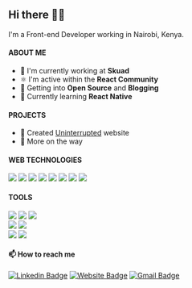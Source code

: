 ## Hi there 👋🏾

I'm a Front-end Developer working in Nairobi, Kenya.

#### ABOUT ME

- 🏢 I'm currently working at **Skuad**
- ⚛ I'm active within the **React Community**
- 🌱 Getting into **Open Source** and **Blogging**
- 📘 Currently learning **React Native**

#### PROJECTS

- 🏀 Created [Uninterrupted](https://www.uninterrupted.com/) website
- 🙈 More on the way

#### WEB TECHNOLOGIES

<p>
  <p>
    <img src="https://img.shields.io/badge/-HTML5-E34F26?style=flat-square&logo=HTML5&logoColor=white"/>
    <img src="https://img.shields.io/badge/-CSS3-1572B6?style=flat-square&logo=CSS3&logoColor=white"/>
    <img src="https://img.shields.io/badge/-tailwindcss-38BDF8?style=flat-square&logo=tailwindcss&logoColor=white"/>
    <img src="https://img.shields.io/badge/-Javascript-f7df1e?style=flat-square&logo=Javascript&logoColor=black"/>
    <img src="https://img.shields.io/badge/-Typescript-007acc?style=flat-square&logo=Typescript&logoColor=white"/>
    <img src="https://img.shields.io/badge/-React-61dbfb?style=flat-square&logo=React&logoColor=black"/>
    <img src="https://img.shields.io/badge/-Next.js-fff?style=flat-square&logo=Next.js&logoColor=black"/>
    <img src="https://img.shields.io/badge/-GraphQL-fff?style=flat-square&logo=GraphQL&logoColor=E10098"/>
  </p>
</p>

#### TOOLS

<p>
  <p>
    <img src="https://img.shields.io/badge/-Visual%20Studio%20Code-23A9F2?style=flat-square&logo=Visual%20Studio%20Code&logoColor=white"/>
    <img src="https://img.shields.io/badge/-Git-F44D27?style=flat-square&logo=Git&logoColor=white"/>
    <img src="https://img.shields.io/badge/-Github-181717?style=flat-square&logo=GitHub&logoColor=white"/><br/>
    <img src="https://img.shields.io/badge/-ESLint-4B32C3?style=flat-square&logo=ESLint&logoColor=white"/>
    <img src="https://img.shields.io/badge/-Prettier-1A2B34?style=flat-square&logo=Prettier&logoColor=white"/><br/>
    <img src="https://img.shields.io/badge/-Slack-E01563?style=flat-square&logo=Slack&logoColor=white"/>
    <img src="https://img.shields.io/badge/-Notion-000000?style=flat-square&logo=Notion&logoColor=white"/>
  </p>
</p>

#### 📫 How to reach me

[![Linkedin Badge](https://img.shields.io/badge/-samkasyoki-blue?style=flat-square&logo=Linkedin&logoColor=white&link=https://www.linkedin.com/in/sam-kasyoki-0bb33417a/)](https://www.linkedin.com/in/sam-kasyoki-0bb33417a/)
[![Website Badge](https://img.shields.io/badge/-kasyoki.com-e34f26?style=flat-square&logo=HTML5&logoColor=white&link=https://kasyoki.com/)](https://kasyoki.com/)
[![Gmail Badge](https://img.shields.io/badge/-samkasyoki@gmail.com-c14438?style=flat-square&logo=Gmail&logoColor=white&link=mailto:samkasyoki@gmail.com)](mailto:samkasyoki@gmail.com)
